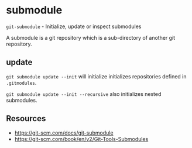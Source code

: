 # submodule

`git-submodule` - Initialize, update or inspect submodules

A submodule is a git repository which is a sub-directory of another git repository.

## update
`git submodule update --init` will initialize initializes repositories defined in `.gitmodules`.

`git submodule update --init --recursive` also initializes nested submodules.

## Resources
- https://git-scm.com/docs/git-submodule
- https://git-scm.com/book/en/v2/Git-Tools-Submodules
